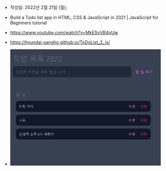 - 작성일: 2022년 2월 21일 (월);

- Build a Todo list app in HTML, CSS & JavaScript in 2021 | JavaScript for Beginners tutorial

- https://www.youtube.com/watch?v=MkESyVB4oUw

- https://hyundai-sangho.github.io/ToDoList_2_js/

- ![default](screenshot.png)

